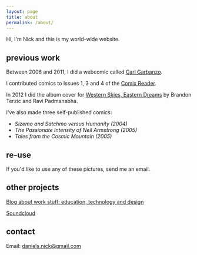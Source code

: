 ```yaml
---
layout: page
title: about
permalink: /about/
---
```


Hi, I'm Nick and this is my world-wide website.

## previous work

Between 2006 and 2011, I did a webcomic called [Carl Garbanzo](http://thetrianglesky.com/project-type/carl-garbanzo).

I contributed comics to Issues 1, 3 and 4 of the [Comix Reader](http://www.thecomixreader.com/).

In 2012 I did the album cover for [Western Skies, Eastern Dreams](https://xalamproject.bandcamp.com/album/western-skies-eastern-dreams) by Brandon Terzic and Ravi Padmanabha.

I've also made three self-published comics:

-   *Sizemo and Satchmo versus Humanity (2004)*
-   *The Passionate Intensity of Neil Armstrong (2005)*
-   *Tales from the Cosmic Mountain (2005)*

## re-use

If you'd like to use any of these pictures, send me an email.

## other projects

[Blog about work stuff: education, technology and design](http://mrndaniels.wordpress.com/)

[Soundcloud](https://soundcloud.com/nickdaniels)

## contact

Email: daniels.nick@gmail.com
